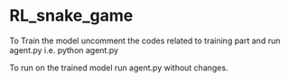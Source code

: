 # RL_snake_game

To Train the model uncomment the codes related to training part and run agent.py i.e. python agent.py

To run on the trained model run agent.py without changes.
